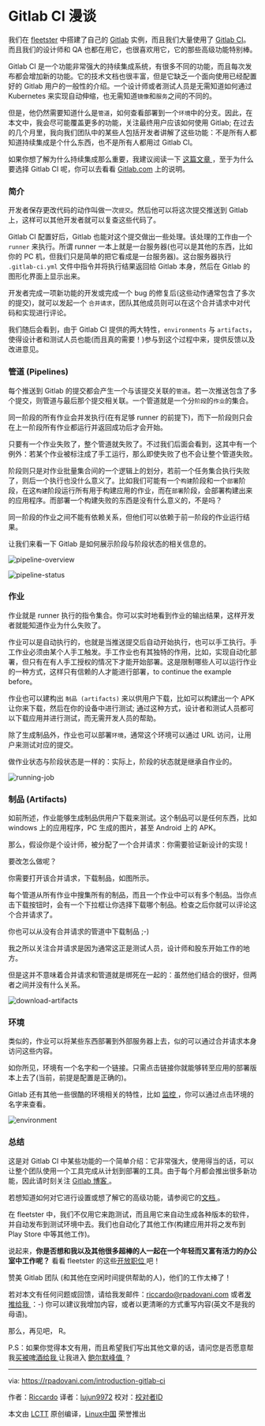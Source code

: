 Gitlab CI 漫谈
======
我们在 [fleetster][1] 中搭建了自己的 [Gitlab][2] 实例，而且我们大量使用了 [Gitlab CI][3]。而且我们的设计师和 QA 也都在用它，也很喜欢用它，它的那些高级功能特别棒。

Gitlab CI 是一个功能非常强大的持续集成系统，有很多不同的功能，而且每次发布都会增加新的功能。它的技术文档也很丰富，但是它缺乏一个面向使用已经配置好的 Gitlab 用户的一般性的介绍。一个设计师或者测试人员是无需知道如何通过 Kubernetes 来实现自动伸缩，也无需知道`镜像`和`服务`之间的不同的。

但是，他仍然需要知道什么是`管道`，如何查看部署到一个`环境`中的分支。因此，在本文中，我会尽可能覆盖更多的功能，关注最终用户应该如何使用 Gitlab; 在过去的几个月里，我向我们团队中的某些人包括开发者讲解了这些功能：不是所有人都知道持续集成是个什么东西，也不是所有人都用过 Gitlab CI。

如果你想了解为什么持续集成那么重要，我建议阅读一下 [这篇文章 ][4]，至于为什么要选择 Gitlab CI 呢，你可以去看看 [Gitlab.com][3] 上的说明。

### 简介

开发者保存更改代码的动作叫做一次`提交`。然后他可以将这次提交推送到 Gitlab 上，这样可以其他开发者就可以复查这些代码了。

Gitlab CI 配置好后，Gitlab 也能对这个提交做出一些处理。该处理的工作由一个 `runner` 来执行。所谓 runner 一本上就是一台服务器(也可以是其他的东西，比如你的 PC 机，但我们只是简单的把它看成是一台服务器)。这台服务器执行 `.gitlab-ci.yml` 文件中指令并将执行结果返回给 Gitlab 本身，然后在 Gitlab 的图形化界面上显示出来。

开发者完成一项新功能的开发或完成一个 bug 的修复后(这些动作通常包含了多次的提交)，就可以发起一个 `合并请求`，团队其他成员则可以在这个合并请求中对代码和实现进行评论。

我们随后会看到，由于 Gitlab CI 提供的两大特性，`environments` 与 `artifacts`，使得设计者和测试人员也能(而且真的需要！)参与到这个过程中来，提供反馈以及改进意见。

### 管道 (Pipelines)

每个推送到 Gitlab 的提交都会产生一个与该提交关联的`管道`。若一次推送包含了多个提交，则管道与最后那个提交相关联。一个管道就是一个分`阶段`的`作业`的集合。

同一阶段的所有作业会并发执行(在有足够 runner 的前提下)，而下一阶段则只会在上一阶段所有作业都运行并返回成功后才会开始。

只要有一个作业失败了，整个管道就失败了。不过我们后面会看到，这其中有一个例外：若某个作业被标注成了手工运行，那么即使失败了也不会让整个管道失败。

阶段则只是对作业批量集合间的一个逻辑上的划分，若前一个任务集合执行失败了，则后一个执行也没什么意义了。比如我们可能有一个`构建`阶段和一个`部署`阶段，在这`构建`阶段运行所有用于构建应用的作业，而在`部署`阶段，会部署构建出来的应用程序。而部署一个构建失败的东西是没有什么意义的，不是吗？

同一阶段的作业之间不能有依赖关系，但他们可以依赖于前一阶段的作业运行结果。

让我们来看一下 Gitlab 是如何展示阶段与阶段状态的相关信息的。

![pipeline-overview][5]

![pipeline-status][6]

### 作业

作业就是 runner 执行的指令集合。你可以实时地看到作业的输出结果，这样开发者就能知道作业为什么失败了。

作业可以是自动执行的，也就是当推送提交后自动开始执行，也可以手工执行。手工作业必须由某个人手工触发。手工作业也有其独特的作用，比如，实现自动化部署，但只有在有人手工授权的情况下才能开始部署。这是限制哪些人可以运行作业的一种方式，这样只有信赖的人才能进行部署，to continue the example before。

作业也可以建构出 `制品 (artifacts)` 来以供用户下载，比如可以构建出一个 APK 让你来下载，然后在你的设备中进行测试; 通过这种方式，设计者和测试人员都可以下载应用并进行测试，而无需开发人员的帮助。

除了生成制品外，作业也可以部署`环境`，通常这个环境可以通过 URL 访问，让用户来测试对应的提交。

做作业状态与阶段状态是一样的：实际上，阶段的状态就是继承自作业的。

![running-job][7]

### 制品 (Artifacts)

如前所述，作业能够生成制品供用户下载来测试。这个制品可以是任何东西，比如 windows 上的应用程序，PC 生成的图片，甚至 Android 上的 APK。

那么，假设你是个设计师，被分配了一个合并请求：你需要验证新设计的实现！

要改怎么做呢？

你需要打开该合并请求，下载制品，如图所示。

每个管道从所有作业中搜集所有的制品，而且一个作业中可以有多个制品。当你点击下载按钮时，会有一个下拉框让你选择下载哪个制品。检查之后你就可以评论这个合并请求了。

你也可以从没有合并请求的管道中下载制品 ;-)

我之所以关注合并请求是因为通常这正是测试人员，设计师和股东开始工作的地方。

但是这并不意味着合并请求和管道就是绑死在一起的：虽然他们结合的很好，但两者之间并没有什么关系。

![download-artifacts][8]

### 环境

类似的，作业可以将某些东西部署到外部服务器上去，似的可以通过合并请求本身访问这些内容。

如你所见，环境有一个名字和一个链接。只需点击链接你就能够转至应用的部署版本上去了(当前，前提是配置是正确的)。

Gitlab 还有其他一些很酷的环境相关的特性，比如 [监控 ][9]，你可以通过点击环境的名字来查看。

![environment][10]

### 总结

这是对 Gitlab CI 中某些功能的一个简单介绍：它非常强大，使用得当的话，可以让整个团队使用一个工具完成从计划到部署的工具。由于每个月都会推出很多新功能，因此请时刻关注 [Gitlab 博客 ][11]。

若想知道如何对它进行设置或想了解它的高级功能，请参阅它的[文档 ][12]。

在 fleetster 中，我们不仅用它来跑测试，而且用它来自动生成各种版本的软件，并自动发布到测试环境中去。我们也自动化了其他工作(构建应用并将之发布到 Play Store 中等其他工作)。

说起来，**你是否想和我以及其他很多超棒的人一起在一个年轻而又富有活力的办公室中工作呢？** 看看 fleetster 的这些[开放职位 ][13] 吧！

赞美 Gitlab 团队 (和其他在空闲时间提供帮助的人)，他们的工作太棒了！

若对本文有任何问题或回馈，请给我发邮件：[riccardo@rpadovani.com][14] 或者[发推给我 ][15]：-) 你可以建议我增加内容，或者以更清晰的方式重写内容(英文不是我的母语)。

那么，再见吧，
R。

P.S：如果你觉得本文有用，而且希望我们写出其他文章的话，请问您是否愿意帮我[买被啤酒给我 ][17] 让我进入 [鲍尔默峰值 ][16]？

--------------------------------------------------------------------------------

via: https://rpadovani.com/introduction-gitlab-ci

作者：[Riccardo][a]
译者：[lujun9972](https://github.com/lujun9972)
校对：[校对者ID](https://github.com/校对者ID)

本文由 [LCTT](https://github.com/LCTT/TranslateProject) 原创编译，[Linux中国](https://linux.cn/) 荣誉推出

[a]:https://rpadovani.com
[1]:https://www.fleetster.net
[2]:https://gitlab.com/
[3]:https://about.gitlab.com/gitlab-ci/
[4]:https://about.gitlab.com/2015/02/03/7-reasons-why-you-should-be-using-ci/
[5]:https://img.rpadovani.com/posts/pipeline-overview.png
[6]:https://img.rpadovani.com/posts/pipeline-status.png
[7]:https://img.rpadovani.com/posts/running-job.png
[8]:https://img.rpadovani.com/posts/download-artifacts.png
[9]:https://gitlab.com/help/ci/environments.md
[10]:https://img.rpadovani.com/posts/environment.png
[11]:https://about.gitlab.com/
[12]:https://docs.gitlab.com/ee/ci/README.html
[13]:https://www.fleetster.net/fleetster-team.html
[14]:mailto:riccardo@rpadovani.com
[15]:https://twitter.com/rpadovani93
[16]:https://www.xkcd.com/323/
[17]:https://rpadovani.com/donations
